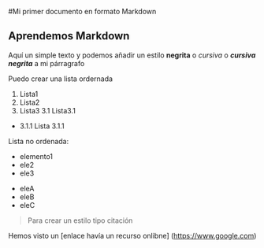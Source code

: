 #Mi primer documento en formato Markdown

## Aprendemos Markdown

Aquí un simple texto y podemos añadir un estilo **negrita** o *cursiva* o ***cursiva negrita*** a mi párragrafo

Puedo crear una lista ordernada
1. Lista1
2. Lista2
3. Lista3
3.1 Lista3.1
- 3.1.1 Lista 3.1.1

Lista no ordenada:

* elemento1
* ele2
* ele3

- eleA
- eleB
- eleC

> Para crear un estilo tipo citación

Hemos visto un [enlace havía un recurso onlibne] (https://www.google.com)